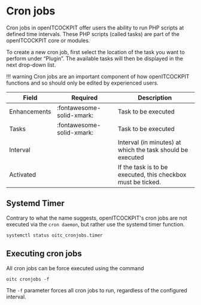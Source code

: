 # Cron jobs

Cron jobs in openITCOCKPIT offer users the ability to run PHP scripts at defined time intervals. These PHP scripts (called tasks) are part of the openITCOCKPIT core or modules.

To create a new cron job, first select the location of the task you want to perform under “Plugin”. The available tasks will then be displayed in the next drop-down list.

!!! warning
    Cron jobs are an important component of how openITCOCKPIT functions and so should only be edited by experienced users.

| Field        | Required                  | Description                                                  |
|--------------|---------------------------|--------------------------------------------------------------|
| Enhancements | :fontawesome-solid-xmark: | Task to be executed                                          |
| Tasks        | :fontawesome-solid-xmark: | Task to be executed                                          |
| Interval     |                           | Interval (in minutes) at which the task should be executed   |
| Activated    |                           | If the task is to be executed, this checkbox must be ticked. |

## Systemd Timer
Contrary to what the name suggests, openITCOCKPIT's cron jobs are not executed via the `cron daemon`, but rather use the systemd timer function.

```
systemctl status oitc_cronjobs.timer
```

## Executing cron jobs

All cron jobs can be force executed using the command

```
oitc cronjobs -f
```

The `-f` parameter forces all cron jobs to run, regardless of the configured interval.
